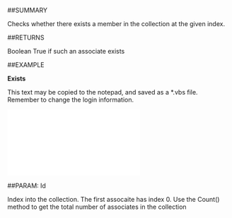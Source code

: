 
##SUMMARY

Checks whether there exists a member in the collection at the given index.


##RETURNS

Boolean  True if such an associate exists


##EXAMPLE

**Exists**

This text may be copied to the notepad, and saved as a *.vbs file. Remember to change the login information.

![](..\..\Examples\vbs\SOAssociates.Exists.vbs.txt)


##PARAM: Id

Index into the collection.  The first assocaite has index 0.  Use the Count() method to get the total number of associates in the collection

